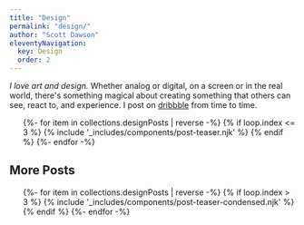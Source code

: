 ```yaml
---
title: "Design"
permalink: "design/"
author: "Scott Dawson"
eleventyNavigation:
  key: Design
  order: 2
---
```


<p class="page-hed"><em>I love art and design.</em> Whether analog or digital, on a screen or in the real world, there's something magical about creating something that others can see, react to, and experience. I post on <a href="https://dribbble.com/scottpdawson">dribbble</a> from time to time.</p>

<ul class="l-grid post-grid">
  {%- for item in collections.designPosts | reverse  -%}
  {% if loop.index <= 3 %}
  {% include '_includes/components/post-teaser.njk' %}
  {% endif %}
  {%- endfor -%}
</ul>

<h2>More Posts</h2>
<ul class="post-list">
  {%- for item in collections.designPosts | reverse  -%}
  {% if loop.index > 3 %}
  {% include '_includes/components/post-teaser-condensed.njk' %}
  {% endif %}
  {%- endfor -%}
</ul>